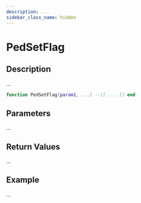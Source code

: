 ```yaml
---
description: ...
sidebar_class_name: hidden
---
```


# PedSetFlag

## Description

...

```lua
function PedSetFlag(param1, ...) --[[ ... ]] end
```

## Parameters

...

## Return Values

...

## Example

...

